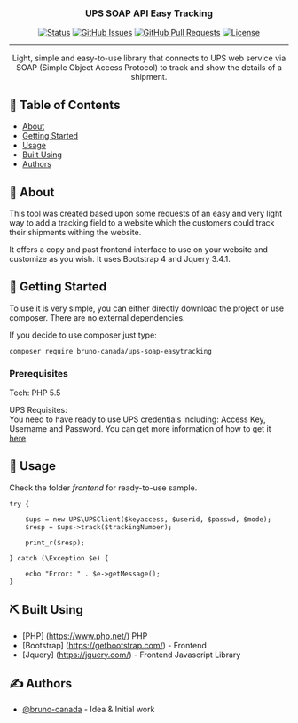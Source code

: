 <h3 align="center">UPS SOAP API Easy Tracking</h3>

<div align="center">

[![Status](https://img.shields.io/badge/status-active-success.svg)]()
[![GitHub Issues](https://img.shields.io/github/issues/ups-soap-easytracking/The-Documentation-Compendium.svg)](https://github.com/ups-soap-easytracking/The-Documentation-Compendium/issues)
[![GitHub Pull Requests](https://img.shields.io/github/issues-pr/ups-soap-easytracking/The-Documentation-Compendium.svg)](https://github.com/ups-soap-easytracking/The-Documentation-Compendium/pulls)
[![License](https://img.shields.io/badge/license-MIT-blue.svg)](/LICENSE)

</div>

---

<p align="center"> Light, simple and easy-to-use library that connects to UPS web service via SOAP (Simple Object Access Protocol) to track and show the details of a shipment.</p>

## 📝 Table of Contents

- [About](#about)
- [Getting Started](#getting_started)
- [Usage](#usage)
- [Built Using](#built_using)
- [Authors](#authors)

## 🧐 About <a name = "about"></a>

<p>This tool was created based upon some requests of an easy and very light way to add a tracking field to a website which the customers could track their shipments withing the website.</p>

<p>It offers a copy and past frontend interface to use on your website and customize as you wish. It uses Bootstrap 4 and Jquery 3.4.1.</p>

## 🏁 Getting Started <a name = "getting_started"></a>

To use it is very simple, you can either directly download the project or use composer. There are no external dependencies.

If you decide to use composer just type:

```shell
composer require bruno-canada/ups-soap-easytracking
```

### Prerequisites

<p>Tech: PHP 5.5</p>

<p>UPS Requisites:<br/>
You need to have ready to use UPS credentials including: Access Key, Username and Password. You can get more information of how to get it <a href='https://www.ups.com/upsdeveloperkit' target='_blank'>here</a>.</p>

## 🎈 Usage <a name="usage"></a>

Check the folder *frontend* for ready-to-use sample.

```shell
try {

    $ups = new UPS\UPSClient($keyaccess, $userid, $passwd, $mode);
    $resp = $ups->track($trackingNumber);

    print_r($resp);

} catch (\Exception $e) {

    echo "Error: " . $e->getMessage();
}
```

## ⛏️ Built Using <a name = "built_using"></a>

- [PHP] (https://www.php.net/) PHP
- [Bootstrap] (https://getbootstrap.com/) - Frontend
- [Jquery] (https://jquery.com/) - Frontend Javascript Library

## ✍️ Authors <a name = "authors"></a>

- [@bruno-canada](https://github.com/bruno-canada) - Idea & Initial work
